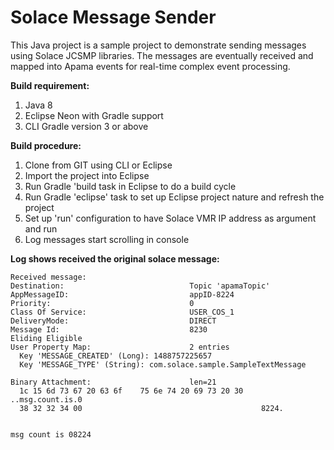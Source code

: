 # Solace Message Sender

This Java project is a sample project to demonstrate sending messages using Solace JCSMP libraries. The messages are eventually received and mapped into Apama events for real-time complex event processing.  

**Build requirement:**

1. Java 8
2. Eclipse Neon with Gradle support
3. CLI Gradle version 3 or above

**Build procedure:**

1. Clone from GIT using CLI or Eclipse 
2. Import the project into Eclipse
3. Run Gradle 'build task in Eclipse to do a build cycle 
4. Run Gradle 'eclipse' task to set up Eclipse project nature and refresh the project
5. Set up 'run' configuration to have Solace VMR IP address as argument and run
6. Log messages start scrolling in console 

**Log shows received the original solace message:** 

```text
Received message: 
Destination:                            Topic 'apamaTopic'
AppMessageID:                           appID-8224
Priority:                               0
Class Of Service:                       USER_COS_1
DeliveryMode:                           DIRECT
Message Id:                             8230
Eliding Eligible
User Property Map:                      2 entries
  Key 'MESSAGE_CREATED' (Long): 1488757225657
  Key 'MESSAGE_TYPE' (String): com.solace.sample.SampleTextMessage

Binary Attachment:                      len=21
  1c 15 6d 73 67 20 63 6f    75 6e 74 20 69 73 20 30    ..msg.count.is.0
  38 32 32 34 00                                        8224.


msg count is 08224
```



